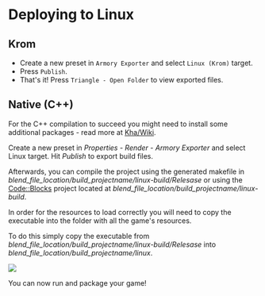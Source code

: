 # Deploying to Linux

## Krom

- Create a new preset in `Armory Exporter` and select `Linux (Krom)` target.
- Press `Publish`.
- That's it! Press `Triangle - Open Folder` to view exported files.

## Native (C++)

For the C++ compilation to succeed you might need to install some additional packages - read more at [Kha/Wiki](https://github.com/Kode/Kha/wiki/Linux).

Create a new preset in *Properties - Render - Armory Exporter* and select Linux target. Hit *Publish* to export build files.

Afterwards, you can compile the project using the generated makefile in *blend_file_location/build_projectname/linux-build/Relesase* or using the [Code::Blocks](http://codeblocks.org) project located at *blend_file_location/build_projectname/linux-build*.

In order for the resources to load correctly you will need to copy the executable into the folder with all the game's resources.

To do this simply copy the executable from *blend_file_location/build_projectname/linux-build/Relesase* into *blend_file_location/build_projectname/linux*.

![](/platforms/img/linux/1.jpg)

You can now run and package your game!
